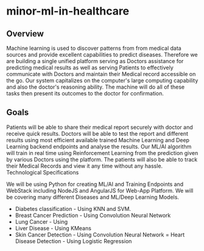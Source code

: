 # minor-ml-in-healthcare

## Overview
Machine learning is used to discover patterns from from medical data sources and provide excellent capabilities to predict diseases. 
Therefore we are building a single unified platform serving as Doctors assistance for predicting medical results as well as serving Patients to effectively communicate with Doctors and maintain their Medical record accessible on the go.
Our system capitalizes on the computer's large computing capability and also the doctor's reasoning ability. The machine will do all of these tasks then present its outcomes to the doctor for confirmation.

## Goals
Patients will be able to share their medical report securely with doctor and receive quick results. 
Doctors will be able to test the report and different results using most efficient available trained Machine Learning and Deep Learning backend endpoints and analyse the results.
Our ML/AI algorithm will train in real time using Reinforcement Learning from the prediction given by various Doctors using the platform.
The patients will also be able to track their Medical Records and view it any time without any hassle.
Technological Specifications

We will be using Python for creating ML/AI and Training Endpoints and WebStack including NodeJS and AngularJS for Web-App Platform.
We will be covering many different Diseases and ML/Deep Learning Models. 

- Diabetes classification       -    Using KNN and SVM.
- Breast Cancer Prediction   -    Using Convolution Neural Network
- Lung Cancer                        -    Using 
- Liver Disease                       -    Using KMeans
- Skin Cancer Detection        -    Using Convolution Neural Network
= Heart Disease Detection    -    Using Logistic Regression
